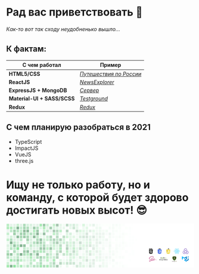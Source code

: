 # Рад вас приветствовать 👋
###### Как-то вот так сходу неудобненько вышло...
## К фактам:

С чем работал | Пример
------------|------------
**HTML5/CSS** | [*Путешествия по России*](https://sh4n-oldone.github.io/russian-travel/index.html)
**ReactJS** | [*NewsExplorer*](https://alpavlov.students.nomoreparties.space/)
**ExpressJS + MongoDB** | [*Сервер*](https://api.alpavlov.students.nomoreparties.space/)
**Material-UI + SASS/SCSS** | [*Testground*](https://sh4n-oldone.github.io/material-ui/)
**Redux** | [*Redux*](https://sh4n-oldone.github.io/panda-react-less/)

## С чем планирую разобраться в 2021
* TypeScript
* ImpactJS
* VueJS
* three.js
# Ищу не только работу, но и команду, с которой будет здорово достигать новых высот! :sunglasses:

<img align='center' src='.\images\Shan_Git_002.gif'>